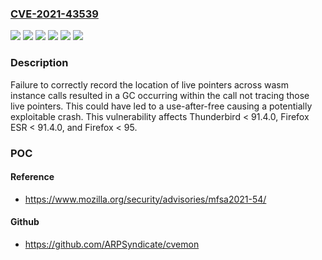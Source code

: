 ### [CVE-2021-43539](https://cve.mitre.org/cgi-bin/cvename.cgi?name=CVE-2021-43539)
![](https://img.shields.io/static/v1?label=Product&message=Firefox%20ESR&color=blue)
![](https://img.shields.io/static/v1?label=Product&message=Firefox&color=blue)
![](https://img.shields.io/static/v1?label=Product&message=Thunderbird&color=blue)
![](https://img.shields.io/static/v1?label=Version&message=%3C%2091.4.0%20&color=brighgreen)
![](https://img.shields.io/static/v1?label=Version&message=%3C%2095%20&color=brighgreen)
![](https://img.shields.io/static/v1?label=Vulnerability&message=GC%20rooting%20failure%20when%20calling%20wasm%20instance%20methods&color=brighgreen)

### Description

Failure to correctly record the location of live pointers across wasm instance calls resulted in a GC occurring within the call not tracing those live pointers. This could have led to a use-after-free causing a potentially exploitable crash. This vulnerability affects Thunderbird < 91.4.0, Firefox ESR < 91.4.0, and Firefox < 95.

### POC

#### Reference
- https://www.mozilla.org/security/advisories/mfsa2021-54/

#### Github
- https://github.com/ARPSyndicate/cvemon


